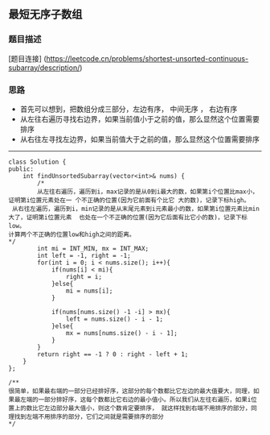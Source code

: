  ## 最短无序子数组

  ### 题目描述

  [题目连接] (https://leetcode.cn/problems/shortest-unsorted-continuous-subarray/description/)

  ### 思路

   - 首先可以想到，把数组分成三部分，左边有序， 中间无序 ， 右边有序
   - 从左往右遍历寻找右边界，如果当前值小于之前的值，那么显然这个位置需要排序
   - 从右往左寻找左边界，如果当前值大于之前的值，那么显然这个位置需要排序

---

```
class Solution {
public:
    int findUnsortedSubarray(vector<int>& nums) {
        /*
        从左往右遍历，遍历到i，max记录的是从0到i最大的数，如果第i个位置比max小，证明第i位置元素处在一 个不正确的位置(因为它前面有个比它 大的数)，记录下标high。
 从右往左遍历，遍历到i，min记录的是从末尾元素到i元素最小的数，如果第i位置元素比min大了，证明第i位置元素  也处在一个不正确的位置(因为它后面有比它小的数)，记录下标low。
计算两个不正确的位置low和high之间的距离。
*/
        int mi = INT_MIN, mx = INT_MAX;
        int left = -1, right = -1;
        for(int i = 0; i < nums.size(); i++){
            if(nums[i] < mi){
                right = i;
            }else{
                mi = nums[i];
            }

            if(nums[nums.size() -1 -i] > mx){
                left = nums.size() - i - 1;
            }else{
                mx = nums[nums.size() - i - 1];
            }
        }
        return right == -1 ? 0 : right - left + 1;
    }
};

/**
很简单，如果最右端的一部分已经排好序，这部分的每个数都比它左边的最大值要大，同理，如果最左端的一部分排好序，这每个数都比它右边的最小值小。所以我们从左往右遍历，如果i位置上的数比它左边部分最大值小，则这个数肯定要排序， 就这样找到右端不用排序的部分，同理找到左端不用排序的部分，它们之间就是需要排序的部分
*/

```
